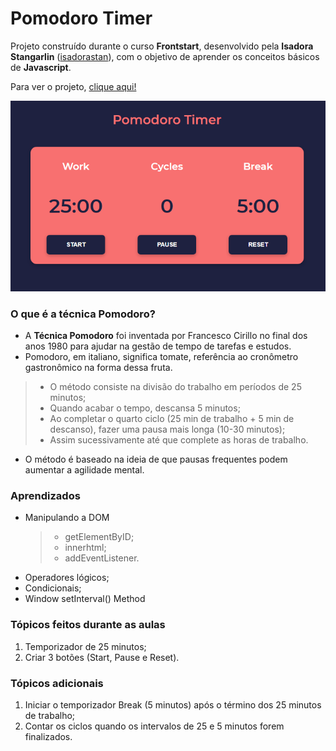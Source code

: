 # Pomodoro Timer

Projeto construído durante o curso **Frontstart**, desenvolvido pela **Isadora Stangarlin** ([isadorastan](https://github.com/isadorastan)), com o objetivo de aprender  os conceitos básicos de **Javascript**. 

Para ver o projeto, [clique aqui!](https://raissamoreira.github.io/Pomodoro-Timer/)

![Projeto Preview](https://github.com/RaissaMoreira/Pomodoro-Timer/blob/master/assets/Pomodoro-timer.PNG?raw=true)

### O que é a técnica Pomodoro?
- A **Técnica Pomodoro** foi inventada por Francesco Cirillo no final dos anos 1980 para ajudar na gestão de tempo de tarefas e estudos. 
- Pomodoro, em italiano, significa tomate, referência ao cronômetro gastronômico na forma dessa fruta. 
>- O método consiste na divisão do trabalho em períodos de 25 minutos;
>- Quando acabar o tempo, descansa 5 minutos;
>- Ao completar o quarto ciclo (25 min de trabalho + 5 min de descanso), fazer uma pausa mais longa (10-30 minutos);
>- Assim sucessivamente até que complete as horas de trabalho. 
- O método é baseado na ideia de que pausas frequentes podem aumentar a agilidade mental.

### Aprendizados
- Manipulando a DOM
 	>- getElementByID;
 	>- innerhtml;
 	>- addEventListener.
- Operadores lógicos;
- Condicionais;
- Window setInterval() Method

### Tópicos feitos durante as aulas
1) Temporizador de 25 minutos;
2) Criar 3 botões (Start, Pause e Reset).

### Tópicos adicionais
1) Iniciar o temporizador Break (5 minutos) após o término dos 25 minutos de trabalho;
2) Contar os ciclos quando os intervalos de 25 e 5 minutos forem finalizados.
